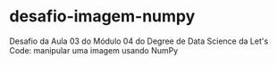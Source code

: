 # desafio-imagem-numpy
Desafio da Aula 03 do Módulo 04 do Degree de Data Science da Let's Code: manipular uma imagem usando NumPy

